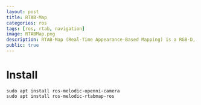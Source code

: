 ```yaml
---
layout: post
title: RTAB-Map
categories: ros
tags: [ros, rtab, navigation]
image: RTABMap.png
description: RTAB-Map (Real-Time Appearance-Based Mapping) is a RGB-D, Stereo and Lidar Graph-Based SLAM approach based on an incremental appearance-based loop closure detector
public: true
---
```

# Install
```
sudo apt install ros-melodic-openni-camera
sudo apt install ros-melodic-rtabmap-ros
```

